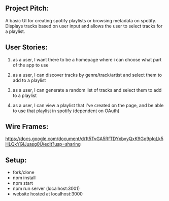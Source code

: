 ## Project Pitch: 
A basic UI for creating spotify playlists or browsing metadata on spotify.
Displays tracks based on user input and allows the user to select tracks for a playlist.

## User Stories:

1. as a user, I want there to be a homepage where i can choose what part of the app to use

2. as a user, I can discover tracks by genre/track/artist and select them to add to a playlist

3. as a user, I can generate a random list of tracks and select them to add to a playlist

4. as a user, I can view a playlist that I've created on the page, and be able to use that playlist in spotify (dependent on OAuth)


## Wire Frames:

https://docs.google.com/document/d/1t5TvGA5RfTDYxbvyQxK9Gq9pIqLk5HLQkYGlJuasg0U/edit?usp=sharing

## Setup:

 - fork/clone
 - npm install
 - npm start
 - npm run server (localhost:3001)
 - website hosted at localhost:3000
